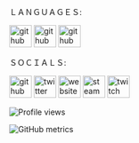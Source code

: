 ＬＡＮＧＵＡＧＥＳ:

[<img src='https://logoeps.com/wp-content/uploads/2011/06/java-logo-vector.png' alt='github' height='40'>](https://github.com/cumcell)   [<img 
src='https://www.clipartmax.com/png/middle/351-3515666_c-language-global-or-external-variables-with-examples-c-programming-logo.png' alt='github' height='40'>](https://github.com/cumcell)   [<img src='https://upload.wikimedia.org/wikipedia/commons/thumb/9/99/Unofficial_JavaScript_logo_2.svg/2048px-Unofficial_JavaScript_logo_2.svg.png' alt='github' height='40'>](https://github.com/cumcell)

ＳＯＣＩＡＬＳ:

[<img src='https://cdn.jsdelivr.net/npm/simple-icons@3.0.1/icons/github.svg' alt='github' height='40'>](https://github.com/cumcell)  [<img src='https://cdn.jsdelivr.net/npm/simple-icons@3.0.1/icons/twitter.svg' alt='twitter' height='40'>](https://twitter.com/704heir)  [<img src='https://cdn.jsdelivr.net/npm/simple-icons@3.0.1/icons/icloud.svg' alt='website' height='40'>](blade.ninja)   [<img src='https://cdn.jsdelivr.net/npm/simple-icons@3.0.1/icons/steam.svg' alt='steam' height='40'>](https://steamcommunity.com/id/heirxyz/)   [<img src='https://cdn.jsdelivr.net/npm/simple-icons@3.0.1/icons/twitch.svg' alt='twitch' height='40'>](https://www.twitch.tv/704heir)  

![Profile views](https://gpvc.arturio.dev/cumcell)  

![GitHub metrics](https://metrics.lecoq.io/cumcell)  
